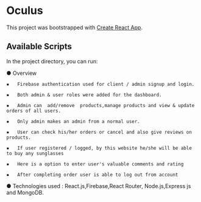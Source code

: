 # Oculus

This project was bootstrapped with [Create React App](https://product-sales-64a4b.web.app/).

## Available Scripts

In the project directory, you can run:

●	Overview

    ▪   Firebase authentication used for client / admin signup and login.

    ▪   Both admin & user roles were added for the dashboard.

    ▪   Admin can  add/remove  products,manage products and view & update orders of all users.

    ▪   Only admin makes an admin from a normal user.
 
    ▪   User can check his/her orders or cancel and also give reviews on products.

    ▪   If user registered / logged, by this website he/she will be able to buy any sunglasses

    ▪   Here is a option to enter user's valuable comments and rating

    ▪   After completing order user is able to log out from account

●	Technologies used : React.js,Firebase,React Router, Node.js,Express js and MongoDB.
